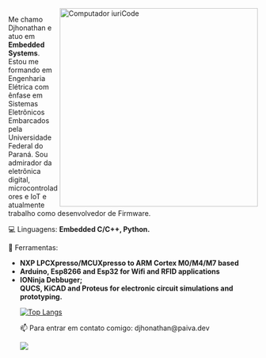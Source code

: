 <img src="https://raw.githubusercontent.com/MicaelliMedeiros/micaellimedeiros/master/image/computer-illustration.png" min-width="400px" max-width="400px" width="400px" align="right" alt="Computador iuriCode">

<p align="left"> 
  Me chamo Djhonathan e atuo em <strong>Embedded Systems</strong>.
  Estou me formando em Engenharia Elétrica com ênfase em Sistemas Eletrônicos Embarcados pela Universidade Federal do Paraná. Sou admirador da eletrônica digital,   microcontroladores e IoT e atualmente trabalho como desenvolvedor de Firmware.<br>
</p>

<p align="left">
  💻 Linguagens: <strong>Embedded C/C++, Python.</strong>
</p>

<p align="left">
  💼 Ferramentas:
<ul>
  <li><strong>NXP LPCXpresso/MCUXpresso to ARM Cortex M0/M4/M7 based
  <li>Arduino, Esp8266 and Esp32 for Wifi and RFID applications
  <li>IONinja Debbuger;<br>QUCS, KiCAD and Proteus for electronic circuit simulations and prototyping.</strong>
</p>

  [![Top Langs](https://github-readme-stats.vercel.app/api/top-langs/?username=dhpn3&layout=compact&theme=dracula)](https://github.com/dhpn3?tab=repositories)


<p align="left">
  📫 Para entrar em contato comigo: djhonathan@paiva.dev
</p>

  <a href="#" alt="Linkedin">
  <img src="https://img.shields.io/badge/-Linkedin-0e76a8?style=flat-square&logo=Linkedin&logoColor=white&link=https://www.linkedin.com/in/djhonathan-henrique-paiva/" /></a>


